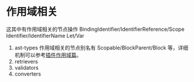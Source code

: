 # 作用域相关

这其中有作用域相关的节点操作 BindingIdentifier/IdentifierReference/Scope
Identifier/IdentifierName Let/Var

1. ast-types 作用域相关的节点别名有 Scopable/BlockParent/Block 等，详细机制可以参考[插件作用域篇](./plugin-scope.md)。
1. retrievers
1. validators
1. converters
